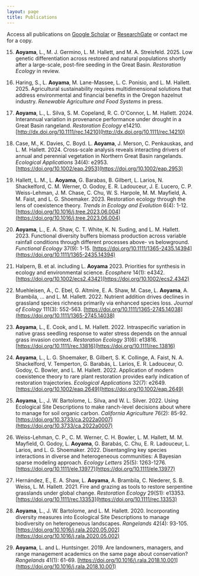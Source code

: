 ```yaml
---
layout: page
title: Publications
---
```


Access all publications on [Google Scholar](https://scholar.google.com/citations?user=VcrXOscAAAAJ&hl=en) or [ResearchGate](https://www.researchgate.net/profile/Lina-Aoyama-2) or contact me for a copy.

15. **Aoyama**, L., M. J. Germino, L. M. Hallett, and M. A. Streisfeld. 2025. Low genetic differentiation across restored and natural populations shortly after a large-scale, post-fire seeding in the Great Basin. *Restoration Ecology* in review.

14. Haring, S., L. **Aoyama**, M. Lane-Massee, L. C. Ponisio, and L. M. Hallett. 2025. Agricultural sustainability requires multidimensional solutions that address environmental and financial benefits in the Oregon hazelnut industry. *Renewable Agriculture and Food Systems* in press.

13. **Aoyama**, L., L. Silva, S. M. Copeland, R. C. O'Connor, L. M. Hallett. 2024. Interannual variation in provenance performance under drought in a Great Basin rangeland. *Restoration Ecology* e14210. [http://dx.doi.org/10.1111/rec.14210](http://dx.doi.org/10.1111/rec.14210)  

12. Case, M., K. Davies, C. Boyd. L. **Aoyama**, J. Merson, C. Penkauskas, and L. M. Hallett. 2024. Cross-scale analysis reveals interacting drivers of annual and perennial vegetation in Northern Great Basin rangelands. *Ecological Applications* 34(4): e2953.  
[https://doi.org/10.1002/eap.2953](https://doi.org/10.1002/eap.2953)

11. Hallett, L. M., L. **Aoyama**, G. Barabas, B. Gilbert, L. Larios, N. Shackelford, C. M. Werner, O. Godoy, E. R. Ladouceur, J. E. Lucero, C. P. Weiss-Lehman, J. M. Chase, C. Chu, W. S. Harpole, M. M. Mayfield, A. M. Faist, and L. G. Shoemaker. 2023. Restoration ecology through the lens of coexistence theory. *Trends in Ecology and Evolution* 6(4): 1-12. [https://doi.org/10.1016/j.tree.2023.06.004](https://doi.org/10.1016/j.tree.2023.06.004)

10. **Aoyama**, L., E. A. Shaw, C. T. White, K. N. Suding, and L. M. Hallett. 2023. Functional diversity buffers biomass production across variable rainfall conditions through different processes above- vs belowground. *Functional Ecology* 37(9): 1-15. [https://doi.org/10.1111/1365-2435.14394](https://doi.org/10.1111/1365-2435.14394) 

9. Halpern, B. et al. including L. **Aoyama** 2023. Priorities for synthesis in ecology and environmental science. *Ecosphere* 14(1): e4342.  [https://doi.org/10.1002/ecs2.4342](https://doi.org/10.1002/ecs2.4342) 

8. Muehleisen, A., C. Ebel, G. Altmire, E. A. Shaw, M. Case, L. **Aoyama**, A. Brambila, … and L. M. Hallett. 2022. Nutrient addition drives declines in grassland species richness primarily via enhanced species loss. *Journal of Ecology* 111(3): 552-563. [https://doi.org/10.1111/1365-2745.14038](https://doi.org/10.1111/1365-2745.14038) 

7. **Aoyama**, L., E. Cook, and L. M. Hallett. 2022. Intraspecific variation in native grass seedling response to water stress depends on the annual grass invasion context. *Restoration Ecology* 31(6): e13816. [https://doi.org/10.1111/rec.13816](https://doi.org/10.1111/rec.13816) 

6. **Aoyama**, L., L. G. Shoemaker, B. Gilbert, S. K. Collinge, A. Faist, N. A. Shackelford, V. Temperton, G. Barabás, L. Larios, E. R. Ladouceur, O. Godoy, C. Bowler, and L. M. Hallett. 2022. Application of modern coexistence theory to rare plant restoration provides early indication of restoration trajectories. *Ecological Applications* 32(7): e2649. 
[https://doi.org/10.1002/eap.2649](https://doi.org/10.1002/eap.2649)

5. **Aoyama**, L., J. W. Bartolome, L. Silva, and W. L. Silver. 2022. Using Ecological Site Descriptions to make ranch-level decisions about where to manage for soil organic carbon. *California Agriculture* 76(2): 85-92. [https://doi.org/10.3733/ca.2022a0007](https://doi.org/10.3733/ca.2022a0007) 

4. Weiss-Lehman, C. P., C. M. Werner, C. H. Bowler, L. M. Hallett, M. M. Mayfield, O. Godoy, L. **Aoyama**, G. Barabás, C. Chu, E. R. Ladouceur, L. Larios, and L. G. Shoemaker. 2022. Disentangling key species interactions in diverse and heterogeneous communities: A Bayesian sparse modeling approach. *Ecology Letters* 25(5): 1263-1276. [https://doi.org/10.1111/ele.13977](https://doi.org/10.1111/ele.13977)  

3. Hernández, E., E. A. Shaw, L. **Aoyama**, A. Brambila, C. Niederer, S. B. Weiss, L. M. Hallett. 2021. Fire and grazing as tools to restore serpentine grasslands under global change. *Restoration Ecology* 29(S1): e13353. [https://doi.org/10.1111/rec.13353](https://doi.org/10.1111/rec.13353)

2. **Aoyama**, L., J. W. Bartolome, and L. M. Hallett. 2020. Incorporating diversity measures into Ecological Site Descriptions to manage biodiversity on heterogeneous landscapes. *Rangelands* 42(4): 93-105.[https://doi.org/10.1016/j.rala.2020.05.002](https://doi.org/10.1016/j.rala.2020.05.002)

1. **Aoyama**, L. and L. Huntsinger. 2019. Are landowners, managers, and range management academics on the same page about conservation? *Rangelands* 41(1): 61-69. [https://doi.org/10.1016/j.rala.2018.10.001](https://doi.org/10.1016/j.rala.2018.10.001)
